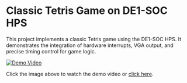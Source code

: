 # Classic Tetris Game on DE1-SOC HPS

This project implements a classic Tetris game using the DE1-SOC HPS. It demonstrates the integration of hardware interrupts, VGA output, and precise timing control for game logic.

[![Demo Video](https://img.youtube.com/vi/UDs3iwi-Rgo/0.jpg)](https://www.youtube.com/watch?v=UDs3iwi-Rgo)

Click the image above to watch the demo video or [click here](https://www.youtube.com/watch?v=UDs3iwi-Rgo).

